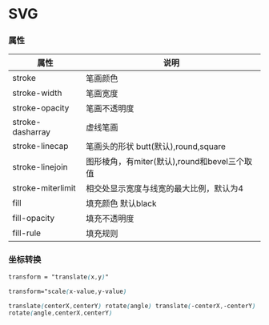 

# SVG



### 属性

| 属性 | 说明 |
| ------------ | ---- |
|  stroke	         |    笔画颜色|
|stroke-width	   |    笔画宽度|
|stroke-opacity	 |    笔画不透明度|
|stroke-dasharray|	   虚线笔画|
|stroke-linecap	 |    笔画头的形状 butt(默认),round,square|
|stroke-linejoin	 |  图形棱角，有miter(默认),round和bevel三个取值|
|stroke-miterlimit|	 相交处显示宽度与线宽的最大比例，默认为4|
|  fill	           |    填充颜色 默认black|
|fill-opacity	   |    填充不透明度|
|fill-rule	       |  填充规则|

### 坐标转换

```css
transform = "translate(x,y)"

transform="scale(x-value,y-value)

translate(centerX,centerY) rotate(angle) translate(-centerX,-centerY)
rotate(angle,centerX,centerY)


```

